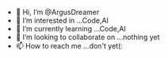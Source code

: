 - 👋 Hi, I’m @ArgusDreamer
- 👀 I’m interested in ...Code,AI
- 🌱 I’m currently learning ...Code,AI
- 💞️ I’m looking to collaborate on ...nothing yet
- 📫 How to reach me ...don't yet(:

<!---
ArgusDreamer/ArgusDreamer is a ✨ special ✨ repository because its `README.md` (this file) appears on your GitHub profile.
You can click the Preview link to take a look at your changes.
--->
